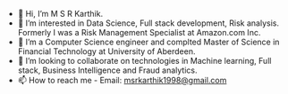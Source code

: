 - 👋 Hi, I’m M S R Karthik.
- 👀 I’m interested in Data Science, Full stack development, Risk analysis. Formerly I was a Risk Management Specialist at Amazon.com Inc.
- 🌱 I’m a Computer Science engineer and complted Master of Science in Financial Technology at University of Aberdeen.
- 💞️ I’m looking to collaborate on technologies in Machine learning, Full stack, Business Intelligence and Fraud analytics.
- 📫 How to reach me - Email: msrkarthik1998@gmail.com

<!---
msrkarthik/msrkarthik is a ✨ special ✨ repository because its `README.md` (this file) appears on your GitHub profile.
You can click the Preview link to take a look at your changes.
--->
